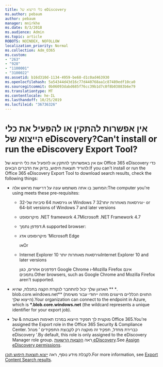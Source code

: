 ```yaml
---
title: כלי הייצוא של eDiscovery
ms.author: pebaum
author: pebaum
manager: mnirkhe
ms.date: 8/3/2018
ms.audience: Admin
ms.topic: article
ROBOTS: NOINDEX, NOFOLLOW
localization_priority: Normal
ms.collection: Adm_O365
ms.custom:
- "263"
- "928"
- "1100001"
- "3100022"
ms.assetid: b16d310d-1134-4959-be68-d1c0ad463930
ms.openlocfilehash: 5a54344d43d16c77d440768aa1c87489edf10ca0
ms.sourcegitcommit: 0b06093dabd685f76cc39b1d7c0f8b03883b6e79
ms.translationtype: MT
ms.contentlocale: he-IL
ms.lasthandoff: 10/25/2019
ms.locfileid: "36736326"
---
```

# <a name="cant-install-or-run-the-ediscovery-export-tool"></a><span data-ttu-id="d7bab-102">אין אפשרות להתקין או להפעיל את כלי הייצוא של eDiscovery?</span><span class="sxs-lookup"><span data-stu-id="d7bab-102">Can't install or run the eDiscovery Export Tool?</span></span>

<span data-ttu-id="d7bab-103">אם אין באפשרותך להתקין או להפעיל את כלי הייצוא של Office 365 eDiscovery כדי להוריד תוצאות חיפוש, בדוק את הדברים הבאים:</span><span class="sxs-lookup"><span data-stu-id="d7bab-103">If you can't install or run the Office 365 eDiscovery Export Tool to download search results, check the following things:</span></span>
  
- <span data-ttu-id="d7bab-104">המחשב בו אתה משתמש עונה על דרישות מראש אלה:</span><span class="sxs-lookup"><span data-stu-id="d7bab-104">The computer you're using meets these pre-requisites:</span></span>

  - <span data-ttu-id="d7bab-105">32-או גירסאות 64 סיביות של Windows 7 וגירסאות מאוחרות יותר</span><span class="sxs-lookup"><span data-stu-id="d7bab-105">32- or 64-bit versions of Windows 7 and later versions</span></span>

  - <span data-ttu-id="d7bab-106">מיקרוסופט .NET framework 4.7</span><span class="sxs-lookup"><span data-stu-id="d7bab-106">Microsoft .NET Framework 4.7</span></span>

  - <span data-ttu-id="d7bab-107">דפדפן נתמך:</span><span class="sxs-lookup"><span data-stu-id="d7bab-107">A supported browser:</span></span>

  - <span data-ttu-id="d7bab-108">מיקרוסופט אדג '</span><span class="sxs-lookup"><span data-stu-id="d7bab-108">Microsoft Edge</span></span>

    <span data-ttu-id="d7bab-109">או</span><span class="sxs-lookup"><span data-stu-id="d7bab-109">Or</span></span>

  - <span data-ttu-id="d7bab-110">Internet Explorer 10 וגירסאות מאוחרות יותר</span><span class="sxs-lookup"><span data-stu-id="d7bab-110">Internet Explorer 10 and later versions</span></span>

    <span data-ttu-id="d7bab-111">דפדפנים אחרים, כגון Google Chrome ו-Mozilla Firefox אינם נתמכים.</span><span class="sxs-lookup"><span data-stu-id="d7bab-111">Other browsers, such as Google Chrome and Mozilla Firefox aren't supported.</span></span>

- <span data-ttu-id="d7bab-112">הארגון שלך יכול להתחבר לנקודת הקצה בתכלת, שהיא \*\* \*. blob.core.windows.net\*\* (התווים הכלליים מייצגים מזהה ייחודי עבור משימת הייצוא שלך).</span><span class="sxs-lookup"><span data-stu-id="d7bab-112">Your organization can connect to the endpoint in Azure, which is **\*.blob.core.windows.net** (the wildcard represents a unique identifier for your export job).</span></span>

- <span data-ttu-id="d7bab-113">מוקצית לך תפקיד הייצוא במרכז תאימות האבטחה &amp; של Office 365.</span><span class="sxs-lookup"><span data-stu-id="d7bab-113">You're assigned the Export role in the Office 365 Security &amp; Compliance Center.</span></span> <span data-ttu-id="d7bab-114">כברירת מחדל, תפקיד זה מוקצה רק לקבוצת התפקידים ' מנהל eDiscovery '.</span><span class="sxs-lookup"><span data-stu-id="d7bab-114">By default, this role is only assigned to the eDiscovery Manager role group.</span></span> <span data-ttu-id="d7bab-115">ראה [הקצאת הרשאות eDiscovery](https://docs.microsoft.com/office365/securitycompliance/assign-ediscovery-permissions).</span><span class="sxs-lookup"><span data-stu-id="d7bab-115">See [Assign eDiscovery permissions](https://docs.microsoft.com/office365/securitycompliance/assign-ediscovery-permissions).</span></span>

<span data-ttu-id="d7bab-116">לקבלת מידע נוסף, ראה [ייצוא תוצאות חיפוש תוכן](https://docs.microsoft.com/office365/securitycompliance/export-search-results).</span><span class="sxs-lookup"><span data-stu-id="d7bab-116">For more information, see [Export Content Search results](https://docs.microsoft.com/office365/securitycompliance/export-search-results).</span></span>
  